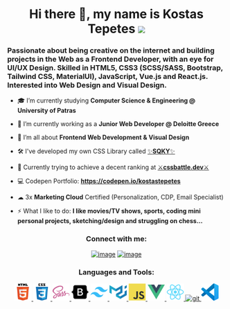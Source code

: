 <h1 align="center">Hi there 👋, my name is Kostas Tepetes <img height="40" src="https://emoji.gg/assets/emoji/2576-tick.gif"></h1>
<h3 align="left">Passionate about being creative on the internet and building projects in the Web as a Frontend Developer, with an eye for UI/UX Design. Skilled in HTML5, CSS3 (SCSS/SASS, Bootstrap, Tailwind CSS, MaterialUI), JavaScript, Vue.js and React.js. Interested into Web Design and Visual Design.</h3>

- :mortar_board: I’m currently studying **Computer Science & Engineering @ University of Patras**

- 🔭 I’m currently working as a **Junior Web Developer @ Deloitte Greece**

- :art: I’m all about **Frontend Web Development & Visual Design**

- 🛠 I've developed my own CSS Library called <a href="https://github.com/kostastepetes/sqky-css-library" target="_blank"> ✨**SQKY**✨ </a>

- 🚀 Currently trying to achieve a decent ranking at <a href="https://cssbattle.dev/player/kostastepetes" target="_blank"> ⚔**cssbattle.dev**⚔ </a> 

- :computer: Codepen Portfolio: **https://codepen.io/kostastepetes**

- ☁ 3x **Marketing Cloud** Certified  (Personalization, CDP, Email Specialist)

- ⚡ What I like to do: **I like movies/TV shows, sports, coding mini personal projects, sketching/design and struggling on chess...**

<h3 align="center">Connect with me:</h3>
<div align="center">

[![image](https://img.shields.io/badge/LinkedIn-0077B5?style=for-the-badge&logo=linkedin&logoColor=white)](https://www.linkedin.com/in/kostas-tepetes/)
[![image](https://img.shields.io/badge/Gmail-D14836?style=for-the-badge&logo=gmail&logoColor=white)](mailto:ktepetes9@gmail.com)
  
</div>

<h3 align="center">Languages and Tools:</h3>

<p align="center"> 
  <a href="https://www.w3.org/html/" target="_blank"> 
    <img src="https://raw.githubusercontent.com/devicons/devicon/master/icons/html5/html5-original-wordmark.svg" alt="html5" width="40" height="40"/> 
  </a>
  <a href="https://www.w3schools.com/css/" target="_blank"> 
    <img src="https://raw.githubusercontent.com/devicons/devicon/master/icons/css3/css3-original-wordmark.svg" alt="css3" width="40" height="40"/> 
  </a>
  <a href="https://sass-lang.com/" target="_blank"> 
    <img src="https://raw.githubusercontent.com/devicons/devicon/master/icons/sass/sass-original.svg" alt="sass" width="40" height="40"/> 
  </a>
  <a href="https://getbootstrap.com/" target="_blank"> 
    <img src="https://raw.githubusercontent.com/devicons/devicon/master/icons/bootstrap/bootstrap-plain.svg" alt="bootstrap" width="40" height="40"/> 
  </a>
  <a href="https://tailwindcss.com/" target="_blank"> 
    <img src="https://raw.githubusercontent.com/devicons/devicon/master/icons/tailwindcss/tailwindcss-plain.svg" alt="tailwindcss" width="40" height="40"/> 
  </a>
  <a href="https://mui.com/" target="_blank"> 
    <img src="https://raw.githubusercontent.com/devicons/devicon/master/icons/materialui/materialui-original.svg" alt="materialui" width="40" height="40"/> 
  </a>
  <a href="https://developer.mozilla.org/en-US/docs/Web/JavaScript" target="_blank"> 
    <img src="https://raw.githubusercontent.com/devicons/devicon/master/icons/javascript/javascript-original.svg" alt="javascript" width="40" height="40"/> 
  </a> 
  <a href="https://vuejs.org/" target="_blank"> 
    <img src="https://raw.githubusercontent.com/devicons/devicon/master/icons/vuejs/vuejs-original.svg" alt="vuejs" width="40" height="40"/> 
  </a>
  <a href="https://reactjs.org/" target="_blank"> 
    <img src="https://raw.githubusercontent.com/devicons/devicon/master/icons/react/react-original.svg" alt="reactjs" width="40" height="40"/> 
  </a>
  <a href="https://git-scm.com/" target="_blank"> 
    <img src="https://www.vectorlogo.zone/logos/git-scm/git-scm-icon.svg" alt="git" width="40" height="40"/> 
  </a>
  <a href="https://code.visualstudio.com/" target="_blank"> 
    <img src="https://raw.githubusercontent.com/devicons/devicon/master/icons/vscode/vscode-original.svg" alt="vscode" width="40" height="40"/> 
  </a>
</p>
